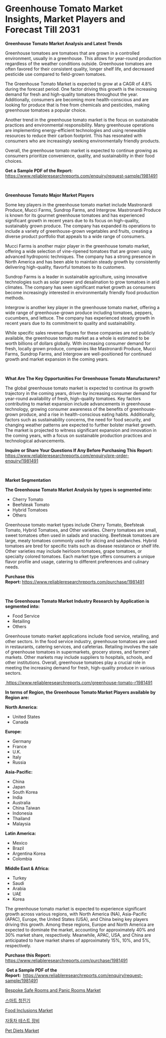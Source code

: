 <p><h1>Greenhouse Tomato Market Insights, Market Players and Forecast Till 2031</h1></p><p><strong>Greenhouse Tomato Market Analysis and Latest Trends</strong></p>
<p><p>Greenhouse tomatoes are tomatoes that are grown in a controlled environment, usually in a greenhouse. This allows for year-round production regardless of the weather conditions outside. Greenhouse tomatoes are often favored for their consistent quality, longer shelf life, and decreased pesticide use compared to field-grown tomatoes.</p><p>The Greenhouse Tomato Market is expected to grow at a CAGR of 4.8% during the forecast period. One factor driving this growth is the increasing demand for fresh and high-quality tomatoes throughout the year. Additionally, consumers are becoming more health-conscious and are looking for produce that is free from chemicals and pesticides, making greenhouse tomatoes a popular choice.</p><p>Another trend in the greenhouse tomato market is the focus on sustainable practices and environmental responsibility. Many greenhouse operations are implementing energy-efficient technologies and using renewable resources to reduce their carbon footprint. This has resonated with consumers who are increasingly seeking environmentally friendly products.</p><p>Overall, the greenhouse tomato market is expected to continue growing as consumers prioritize convenience, quality, and sustainability in their food choices.</p></p>
<p><strong>Get a Sample PDF of the Report:&nbsp;</strong> <a href="https://www.reliableresearchreports.com/enquiry/request-sample/1981491">https://www.reliableresearchreports.com/enquiry/request-sample/1981491</a></p>
<p>&nbsp;</p>
<p><strong>Greenhouse Tomato Major Market Players</strong></p>
<p><p>Some key players in the greenhouse tomato market include Mastronardi Produce, Mucci Farms, Sundrop Farms, and Intergrow. Mastronardi Produce is known for its gourmet greenhouse tomatoes and has experienced significant growth in recent years due to its focus on high-quality, sustainably grown produce. The company has expanded its operations to include a variety of greenhouse-grown vegetables and fruits, creating a diverse product portfolio that appeals to a wide range of consumers.</p><p>Mucci Farms is another major player in the greenhouse tomato market, offering a wide selection of vine-ripened tomatoes that are grown using advanced hydroponic techniques. The company has a strong presence in North America and has been able to maintain steady growth by consistently delivering high-quality, flavorful tomatoes to its customers.</p><p>Sundrop Farms is a leader in sustainable agriculture, using innovative technologies such as solar power and desalination to grow tomatoes in arid climates. The company has seen significant market growth as consumers become increasingly interested in environmentally friendly food production methods.</p><p>Intergrow is another key player in the greenhouse tomato market, offering a wide range of greenhouse-grown produce including tomatoes, peppers, cucumbers, and lettuce. The company has experienced steady growth in recent years due to its commitment to quality and sustainability.</p><p>While specific sales revenue figures for these companies are not publicly available, the greenhouse tomato market as a whole is estimated to be worth billions of dollars globally. With increasing consumer demand for fresh, locally grown produce, companies like Mastronardi Produce, Mucci Farms, Sundrop Farms, and Intergrow are well-positioned for continued growth and market expansion in the coming years.</p></p>
<p>&nbsp;</p>
<p><strong>What Are The Key Opportunities For Greenhouse Tomato Manufacturers?</strong></p>
<p><p>The global greenhouse tomato market is expected to continue its growth trajectory in the coming years, driven by increasing consumer demand for year-round availability of fresh, high-quality tomatoes. Key factors contributing to market expansion include advancements in greenhouse technology, growing consumer awareness of the benefits of greenhouse-grown produce, and a rise in health-conscious eating habits. Additionally, factors such as sustainability concerns, the need for food security, and changing weather patterns are expected to further bolster market growth. The market is projected to witness significant expansion and innovation in the coming years, with a focus on sustainable production practices and technological advancements.</p></p>
<p><strong>Inquire or Share Your Questions If Any Before Purchasing This Report:</strong> <a href="https://www.reliableresearchreports.com/enquiry/pre-order-enquiry/1981491">https://www.reliableresearchreports.com/enquiry/pre-order-enquiry/1981491</a></p>
<p>&nbsp;</p>
<p><strong>Market Segmentation</strong></p>
<p><strong>The Greenhouse Tomato Market Analysis by types is segmented into:</strong></p>
<p><ul><li>Cherry Tomato</li><li>Beefsteak Tomato</li><li>Hybrid Tomatoes</li><li>Others</li></ul></p>
<p><p>Greenhouse tomato market types include Cherry Tomato, Beefsteak Tomato, Hybrid Tomatoes, and Other varieties. Cherry tomatoes are small, sweet tomatoes often used in salads and snacking. Beefsteak tomatoes are large, meaty tomatoes commonly used for slicing and sandwiches. Hybrid tomatoes are bred for specific traits such as disease resistance or shelf life. Other varieties may include heirloom tomatoes, grape tomatoes, or specialty colored tomatoes. Each market type offers consumers a unique flavor profile and usage, catering to different preferences and culinary needs.</p></p>
<p><strong>Purchase this Report:&nbsp;</strong><a href="https://www.reliableresearchreports.com/purchase/1981491">https://www.reliableresearchreports.com/purchase/1981491</a></p>
<p>&nbsp;</p>
<p><strong>The Greenhouse Tomato Market Industry Research by Application is segmented into:</strong></p>
<p><ul><li>Food Service</li><li>Retailing</li><li>Others</li></ul></p>
<p><p>Greenhouse tomato market applications include food service, retailing, and other sectors. In the food service industry, greenhouse tomatoes are used in restaurants, catering services, and cafeterias. Retailing involves the sale of greenhouse tomatoes in supermarkets, grocery stores, and farmers' markets. Other markets may include suppliers to hospitals, schools, and other institutions. Overall, greenhouse tomatoes play a crucial role in meeting the increasing demand for fresh, high-quality produce in various sectors.</p></p>
<p><a href="https://www.reliableresearchreports.com/greenhouse-tomato-r1981491">&nbsp;https://www.reliableresearchreports.com/greenhouse-tomato-r1981491</a></p>
<p><strong>In terms of Region, the Greenhouse Tomato Market Players available by Region are:</strong></p>
<p>
    <p> <strong> North America: </strong>
        <ul>
            <li>United States</li>
            <li>Canada</li>
        </ul>
        </p> 
    <p> <strong> Europe: </strong>
        <ul>
            <li>Germany</li>
            <li>France</li>
            <li>U.K.</li>
            <li>Italy</li>
            <li>Russia</li>
        </ul>
        </p> 
    <p> <strong> Asia-Pacific: </strong>
        <ul>
            <li>China</li>
            <li>Japan</li>
            <li>South Korea</li>
            <li>India</li>
            <li>Australia</li>
            <li>China Taiwan</li>
            <li>Indonesia</li>
            <li>Thailand</li>
            <li>Malaysia</li>
        </ul>
        </p> 
    <p> <strong> Latin America: </strong>
        <ul>
            <li>Mexico</li>
            <li>Brazil</li>
            <li>Argentina Korea</li>
            <li>Colombia</li>
        </ul>
        </p> 
    <p> <strong> Middle East & Africa: </strong>
        <ul>
            <li>Turkey</li>
            <li>Saudi</li>
            <li>Arabia</li>
            <li>UAE</li>
            <li>Korea</li>
        </ul>
    </p>
    </p>
<p><p>The greenhouse tomato market is expected to experience significant growth across various regions, with North America (NA), Asia-Pacific (APAC), Europe, the United States (USA), and China being key players driving this growth. Among these regions, Europe and North America are expected to dominate the market, accounting for approximately 40% and 30% market share, respectively. Meanwhile, APAC, USA, and China are anticipated to have market shares of approximately 15%, 10%, and 5%, respectively.</p></p>
<p><strong>Purchase this Report: </strong><a href="https://www.reliableresearchreports.com/purchase/1981491">https://www.reliableresearchreports.com/purchase/1981491</a></p>
<p>&nbsp;<strong>Get a Sample PDF of the Report:&nbsp;&nbsp;</strong><a href="https://www.reliableresearchreports.com/enquiry/request-sample/1981491">https://www.reliableresearchreports.com/enquiry/request-sample/1981491</a></p>
<p><strong></strong></p>
<p><p><a href="https://issuu.com/reportprime-2/docs/bespoke-safe-rooms-and-panic-rooms-market-size-203">Bespoke Safe Rooms and Panic Rooms Market</a></p><p><a href="https://github.com/plelbej847484502/Market-Research-Report-List-1/blob/main/916701217223.md">스마트 청진기</a></p><p><a href="https://github.com/angelajermaine/Market-Research-Report-List-2/blob/main/food-inclusions-market.md">Food Inclusions Market</a></p><p><a href="https://github.com/vseigx30c9a1j/Market-Research-Report-List-1/blob/main/672471917224.md">자동차 테스트 장비</a></p><p><a href="https://github.com/beatblasta/Market-Research-Report-List-2/blob/main/pet-diets-market.md">Pet Diets Market</a></p></p>
